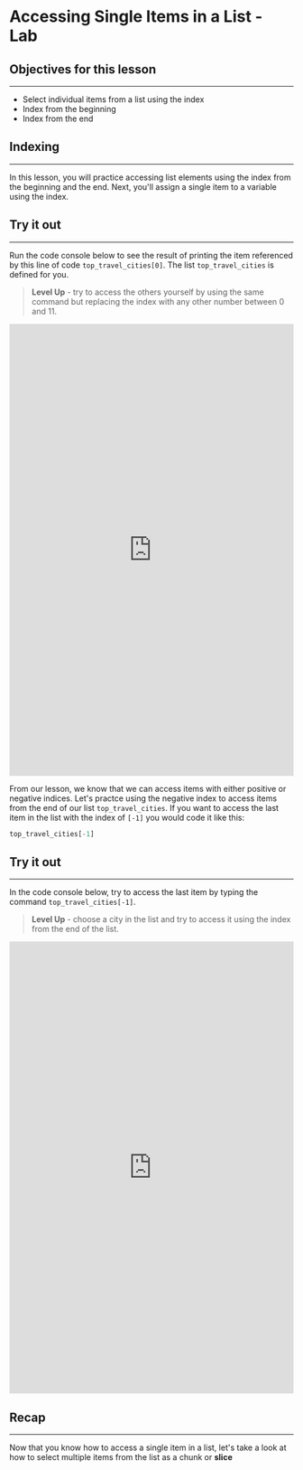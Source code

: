 
# Accessing Single Items in a List  - Lab

## Objectives for this lesson

***

* Select individual items from a list using the index
* Index from the beginning
* Index from the end

## Indexing

***

In this lesson, you will practice accessing list elements using the index from the beginning and the end. Next, you'll assign a single item to a variable using the index.


## Try it out

***

Run the code console below to see the result of printing the item referenced by this line of code `top_travel_cities[0]`. The list `top_travel_cities` is defined for you.
>**Level Up** - try to access the others yourself by using the same command but replacing the index with any other number between 0 and 11. 

<iframe frameborder="0" width="100%" height="800" src="https://repl.it/@DSExperience/CitiesTry2?lite=true"></iframe>

From our lesson, we know that we can access items with either positive or negative indices.  Let's practce using the negative index to access items from the end of our list `top_travel_cities`. If you want to access the last item in the list with the index of `[-1]` you would code it like this:

```python
top_travel_cities[-1]
```

## Try it out

***

In the code console below, try to access the last item by typing the command `top_travel_cities[-1]`.  
>**Level Up** -  choose a city in the list and try to access it using the index from the end of the list.

<iframe frameborder="0" width="100%" height="800" src="https://repl.it/@DSExperience/CitiesTry2?lite=true"></iframe>

## Recap

***

Now that you know how to access a single item in a list, let's take a look at how to select multiple items from the list as a chunk or **slice**

